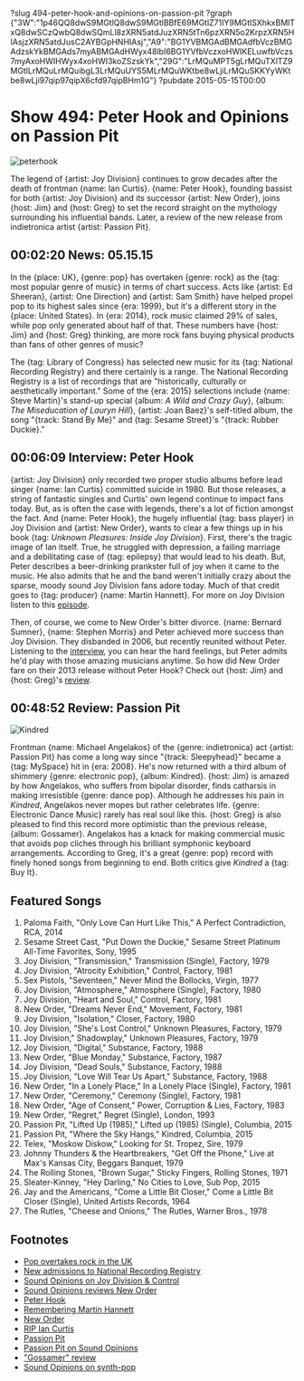 ?slug 494-peter-hook-and-opinions-on-passion-pit
?graph {"3W":"1p46QQ8dwS9MGtlQ8dwS9MGtlBBfE69MGtlZ71IY9MGtlSXhkxBMlTxQ8dwSCzQwbQ8dwSQmLl8zXRN5atdJuzXRN5tTn6pzXRN5o2KrpzXRN5HIAsjzXRN5atdJusC2AYBGpHNHIAsj","A9":"BG1YVBMGAdBMGAdfbVczBMGAdzskYkBMGAds7myABMGAdHWyx48lbI6BG1YVfbVczxoHWIKELuwfbVczs7myAxoHWIHWyx4xoHWI3koZSzskYk","29G":"LrMQuMPT5gLrMQuTXlTZ9MGtlLrMQuLrMQuibgL3LrMQuUYS5MLrMQuWKtbe8wLjiLrMQuSKKYyWKtbe8wLji97qip97qipX6cfd97qipBHm1G"}
?pubdate 2015-05-15T00:00

# Show 494: Peter Hook and Opinions on Passion Pit

![peterhook](https://static.soundopinions.org/images/2015/peterhook_web.jpg)

The legend of {artist: Joy Division} continues to grow decades after the death of frontman {name: Ian Curtis}. {name: Peter Hook}, founding bassist for both {artist: Joy Division} and its successor {artist: New Order}, joins {host: Jim} and {host: Greg} to set the record straight on the mythology surrounding his influential bands. Later, a review of the new release from indietronica artist {artist: Passion Pit}.

## 00:02:20 News: 05.15.15

In the {place: UK}, {genre: pop} has overtaken {genre: rock} as the {tag: most popular genre of music} in terms of chart success. Acts like {artist: Ed Sheeran}, {artist: One Direction} and {artist: Sam Smith} have helped propel pop to its highest sales since {era: 1999}, but it's a different story in the {place: United States}.  In {era: 2014}, rock music claimed 29% of sales, while pop only generated about half of that. These numbers have {host: Jim} and {host: Greg} thinking, are more rock fans buying physical products than fans of other genres of music?
	
The {tag: Library of Congress} has selected new music for its {tag: National Recording Registry} and there certainly is a range. The National Recording Registry is a list of recordings that are "historically, culturally or aesthetically important." Some of the {era: 2015} selections include {name: Steve Martin}'s stand-up special {album: *A Wild and Crazy Guy*}, {album: *The Miseducation of Lauryn Hill*}, {artist: Joan Baez}'s self-titled album, the song "{track: Stand By Me}" and {tag: Sesame Street}'s "{track: Rubber Duckie}."  

## 00:06:09 Interview: Peter Hook

{artist: Joy Division} only recorded two proper studio albums before lead singer {name: Ian Curtis} committed suicide in 1980. But those releases, a string of fantastic singles and Curtis' own legend continue to impact fans today. But, as is often the case with legends, there's a lot of fiction amongst the fact. And {name: Peter Hook}, the hugely influential {tag: bass player} in Joy Division and {artist: New Order}, wants to clear a few things up in his book {tag: *Unknown Pleasures: Inside Joy Division*}. First, there's the tragic image of Ian itself. True, he struggled with depression, a failing marriage and a debilitating case of {tag: epilepsy} that would lead to his death. But, Peter describes a beer-drinking prankster full of joy when it came to the music. He also admits that he and the band weren't initially crazy about the sparse, moody sound Joy Division fans adore today. Much of that credit goes to {tag: producer} {name: Martin Hannett}. For more on Joy Division listen to this [episode](http://www.soundopinions.org/show/101).

Then, of course, we come to New Order's bitter divorce. {name: Bernard Sumner}, {name: Stephen Morris} and Peter achieved more success than Joy Division. They disbanded in 2006, but recently reunited without Peter. Listening to the [interview](https://soundcloud.com/soundopinions/peter-hook-talks-about-new), you can hear the hard feelings, but Peter admits he'd play with those amazing musicians anytime. So how did New Order fare on their 2013 release without Peter Hook? Check out {host: Jim} and {host: Greg}'s [review](/show/374/review/neworder). 

## 00:48:52 Review: Passion Pit
![Kindred](https://static.soundopinions.org/assets/494/29G0.jpg)

Frontman {name: Michael Angelakos} of the {genre: indietronica} act {artist: Passion Pit} has come a long way since "{track: Sleepyhead}" became a {tag: MySpace} hit in {era: 2008}. He's now returned with a third album of shimmery {genre: electronic pop}, {album: Kindred}. {host: Jim} is amazed by how Angelakos, who suffers from bipolar disorder, finds catharsis in making irresistible {genre: dance pop}. Although he addresses his pain in *Kindred*, Angelakos never mopes but rather celebrates life. {genre: Electronic Dance Music} rarely has real soul like this. {host: Greg} is also pleased to find this record more optimistic than the previous release, {album: Gossamer}. Angelakos has a knack for making commercial music that avoids pop cliches through his brilliant symphonic keyboard arrangements. According to Greg, it's a great {genre: pop} record with finely honed songs from beginning to end. Both critics give *Kindred* a {tag: Buy It}.

## Featured Songs
1. Paloma Faith, "Only Love Can Hurt Like This," A Perfect Contradiction, RCA, 2014 
1. Sesame Street Cast, "Put Down the Duckie," Sesame Street Platinum All-Time Favorites, Sony, 1995 
1. Joy Division, "Transmission," Transmission (Single), Factory, 1979 
1. Joy Division, "Atrocity Exhibition," Control, Factory, 1981 
1. Sex Pistols, "Seventeen," Never Mind the Bollocks, Virgin, 1977 
1. Joy Division, "Atmosphere," Atmosphere (Single), Factory, 1980 
1. Joy Division, "Heart and Soul," Control, Factory, 1981 
1. New Order, "Dreams Never End," Movement, Factory, 1981 
1. Joy Division, "Isolation," Closer, Factory, 1980 
1. Joy Division, "She's Lost Control," Unknown Pleasures, Factory, 1979 
1. Joy Division," Shadowplay," Unknown Pleasures, Factory, 1979 
1. Joy Division, "Digital," Substance, Factory, 1988 
1. New Order, "Blue Monday," Substance, Factory, 1987 
1. Joy Division, "Dead Souls," Substance, Factory, 1988 
1. Joy Division, "Love Will Tear Us Apart," Substance, Factory, 1988 
1. New Order, "In a Lonely Place," In a Lonely Place (Single), Factory, 1981 
1. New Order, "Ceremony," Ceremony (Single), Factory, 1981 
1. New Order, "Age of Consent," Power, Corruption & Lies, Factory, 1983 
1. New Order, "Regret," Regret (Single), London, 1993 
1. Passion Pit, "Lifted Up (1985)," Lifted up (1985) (Single), Columbia, 2015 
1. Passion Pit, "Where the Sky Hangs," Kindred, Columbia, 2015 
1. Telex, "Moskow Diskow," Looking for St. Tropez, Sire, 1979 
1. Johnny Thunders & the Heartbreakers, "Get Off the Phone," Live at Max's Kansas City, Beggars Banquet, 1979 
1. The Rolling Stones, "Brown Sugar," Sticky Fingers, Rolling Stones, 1971 
1. Sleater-Kinney, "Hey Darling," No Cities to Love, Sub Pop, 2015
1. Jay and the Americans, "Come a Little Bit Closer," Come a Little Bit Closer (Single), United Artists Records, 1964 
1. The Rutles, "Cheese and Onions," The Rutles, Warner Bros., 1978 


## Footnotes
- [Pop overtakes rock in the UK](http://www.billboard.com/articles/news/6516993/pop-sales-overtake-rock)
- [New admissions to National Recording Registry](http://time.com/3756780/music-photos-national-recording-registry-library-of-congress/)
- [Sound Opinions on Joy Division & Control](http://www.soundopinions.org/show/101)
- [Sound Opinions reviews New Order](http://www.soundopinions.org/show/374/#neworder)
- [Peter Hook](http://www.peterhook.co.uk/#/)
- [Remembering Martin Hannett](http://www.nme.com/blogs/nme-blogs/remembering-martin-hannett-architect-of-the-manchester-sound)
- [New Order](http://www.neworderonline.com/)
- [RIP Ian Curtis](http://www.theguardian.com/music/2011/jun/14/joy-division-ian-curtis-suicide)
- [Passion Pit](http://www.kindredthealbum.com/)
- [Passion Pit on Sound Opinions](/show/359)
- ["Gossamer" review](/show/348/#passionpit)
- [Sound Opinions on synth-pop](/show/225)
